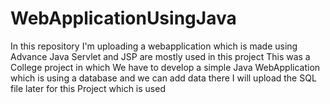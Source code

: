 # WebApplicationUsingJava

In this repository I'm uploading a webapplication which is made using Advance Java
Servlet and JSP are mostly used in this project
This was a College project in which We have to develop a simple Java WebApplication which is using a database and we can add data there
I will upload the SQL file later for this Project which is used
